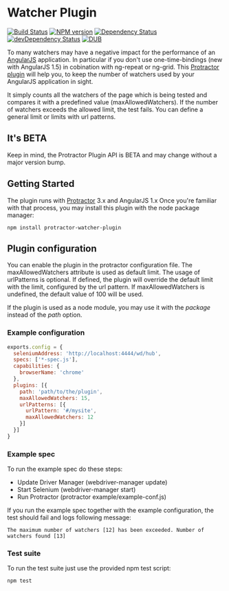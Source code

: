 ﻿# Watcher Plugin

[![Build Status](https://api.travis-ci.org/hirtenfelder/protractor-watcher-plugin.svg?branch=master)](https://travis-ci.org/hirtenfelder/protractor-watcher-plugin)
[![NPM version](https://img.shields.io/npm/v/protractor-watcher-plugin.svg)](https://www.npmjs.com/package/protractor-watcher-plugin)
[![Dependency Status](https://img.shields.io/david/hirtenfelder/protractor-watcher-plugin.svg?style=flat)](https://david-dm.org/hirtenfelder/protractor-watcher-plugin)
[![devDependency Status](https://img.shields.io/david/dev/hirtenfelder/protractor-watcher-plugin.svg?style=flat)](https://david-dm.org/hirtenfelder/protractor-watcher-plugin#info=devDependencies&view=table)
[![DUB](https://img.shields.io/dub/l/vibe-d.svg)](LICENSE)

To many watchers may have a negative impact for the performance of an [AngularJS](https://www.angularjs.org/) application. In particular
if you don't use one-time-bindings (new with AngularJS 1.5) in cobination with ng-repeat or ng-grid.
This [Protractor plugin](https://github.com/angular/protractor/blob/master/docs/plugins.md) will help you, 
to keep the number of watchers used by your AngularJS application in sight. 

It simply counts all the watchers of the page which is being tested and compares it with a predefined value (maxAllowedWatchers). 
If the number of watchers exceeds the allowed limit, the test fails. You can define a general limit or limits with url patterns.

## It's BETA

Keep in mind, the Protractor Plugin API is BETA and may change without a major version bump.

## Getting Started

The plugin runs with [Protractor](http://angular.github.io/protractor/#/) 3.x and AngularJS 1.x Once you're familiar with that process, you may install this plugin with the node package manager:

```
npm install protractor-watcher-plugin
```

## Plugin configuration

You can enable the plugin in the protractor configuration file. The maxAllowedWatchers attribute is used as default limit.
The usage of urlPatterns is optional. If defined, the plugin will override the default limit with the limit, configured by
the url pattern. If maxAllowedWatchers is undefined, the default value of 100 will be used.

If the plugin is used as a node module, you may use it with the *package* instead of the *path* option.

### Example configuration

```javascript
exports.config = {
  seleniumAddress: 'http://localhost:4444/wd/hub',
  specs: ['*-spec.js'],
  capabilities: {
    browserName: 'chrome'
  },
  plugins: [{
    path: 'path/to/the/plugin',
    maxAllowedWatchers: 15,
    urlPatterns: [{
      urlPattern: '#/mysite',
      maxAllowedWatchers: 12
    }]
  }]
}
```

### Example spec

To run the example spec do these steps:

- Update Driver Manager (webdriver-manager update)
- Start Selenium (webdriver-manager start)
- Run Protractor (protractor example/example-conf.js)

If you run the example spec together with the example configuration, the test should fail and logs following message:

```
The maximum number of watchers [12] has been exceeded. Number of watchers found [13]
```

### Test suite

To run the test suite just use the provided npm test script:

```
npm test
```